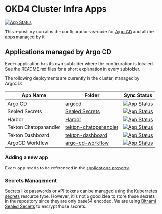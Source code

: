 # OKD4 Cluster Infra Apps

[![App Status](https://argocd.baloise.dev/api/badge?name=okd4-cluster-infra-apps-apps)](https://argocd.baloise.dev/applications/okd4-cluster-infra-apps-apps)

This repository contains the configuration-as-code for [Argo CD](https://argoproj.github.io/argo-cd/) and all the apps managed by it.

## Applications managed by Argo CD
Every application has its own subfolder where the configuration is located. See the README.md files for a short explanation in every subfolder.

The following deployments are currently in the cluster, managed by ArgoCD:

| App Name              | Folder                                        | Sync Status                         |
| --------------------- | --------------------------------------------- | ------------------------------------| 
| Argo CD               |[argocd](argocd)                               |[![App Status](https://argocd.baloise.dev/api/badge?name=argocd)](https://argocd.baloise.dev/applications/argocd)|
| Sealed Secrets        |[Sealed Secrets](sealed-secrets)               |[![App Status](https://argocd.baloise.dev/api/badge?name=sealed-secrets)](https://argocd.baloise.dev/applications/sealed-secrets)|
| Harbor                |[Harbor](harbor)                               |[![App Status](https://argocd.baloise.dev/api/badge?name=harbor)](https://argocd.baloise.dev/applications/harbor)|
| Tekton Chatopshandler |[tekton-chatopshandler](tekton-chatopshandler) |[![App Status](https://argocd.baloise.dev/api/badge?name=tekton-chatopshandler)](https://argocd.baloise.dev/applications/tekton-chatopshandler)|
| Tekton Dashboard      |[tekton-dashboard](tekton-dashboard)           |[![App Status](https://argocd.baloise.dev/api/badge?name=tekton-dashboard)](https://argocd.baloise.dev/applications/tekton-dashboard)|
| ArgoCD Workflow       |[argo-cd-workflow](argo)                  |[![App Status](https://argocd.baloise.dev/api/badge?name=argowflow)](https://argocd.baloise.dev/applications/argowflow)|
  
### Adding a new app
Every app needs to be referenced in the [applications property](https://github.com/baloise-incubator/okd4-apps-root-config/blob/master/apps/okd4-cluster-infra-apps.yaml#L24).

### Secrets Management
Secrets like passwords or API tokens can be managed using the Kubernetes [secrets](https://kubernetes.io/docs/concepts/configuration/secret/) resource type. However, it is not a good idea to store those secrets in the repository since they are only base64 encoded. We are using [Bitnami Sealed Secrets](sealed-secrets) to encrypt those secrets.


